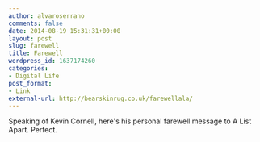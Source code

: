 ```yaml
---
author: alvaroserrano
comments: false
date: 2014-08-19 15:31:31+00:00
layout: post
slug: farewell
title: Farewell
wordpress_id: 1637174260
categories:
- Digital Life
post_format:
- Link
external-url: http://bearskinrug.co.uk/farewellala/
---
```


Speaking of Kevin Cornell, here's his personal farewell message to A List Apart. Perfect.